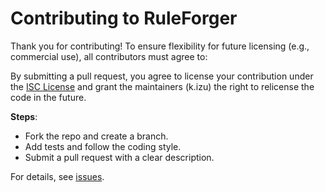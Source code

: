# Contributing to RuleForger

Thank you for contributing! To ensure flexibility for future licensing (e.g., commercial use), all contributors must agree to:

By submitting a pull request, you agree to license your contribution under the [ISC License](LICENSE) and grant the maintainers (k.izu) the right to relicense the code in the future.

**Steps**:
- Fork the repo and create a branch.
- Add tests and follow the coding style.
- Submit a pull request with a clear description.

For details, see [issues](https://github.com/sawaramau/RuleForger/issues).
